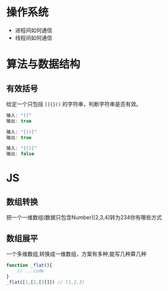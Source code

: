 # 操作系统
* 进程间如何通信
* 线程间如何通信

# 算法与数据结构
## 有效括号

给定一个只包括 `[]{}()` 的字符串，判断字符串是否有效。

```js
输入: "()"
输出: true
```
```js
输入: "[()]"
输出: true
```
```js
输入: "{()]"
输出: false
```

# JS
## 数组转换
把一个一维数组(数据只包含Number)[2,3,4]转为234你有哪些方式

## 数组展平
一个多维数组,转换成一维数组，方案有多种,能写几种算几种
```js
function _flat(){
    // ...code
}
_flat([1,[2,[3]]]) // [1,2,3]
```


